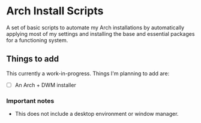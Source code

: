 # Arch Install Scripts
A set of basic scripts to automate my Arch installations by automatically applying most of my settings and installing the base and essential packages for a functioning system.

## Things to add
This currently a work-in-progress. Things I'm planning to add are:
- [ ] An Arch + DWM installer

### Important notes
- This does not include a desktop environment or window manager.


